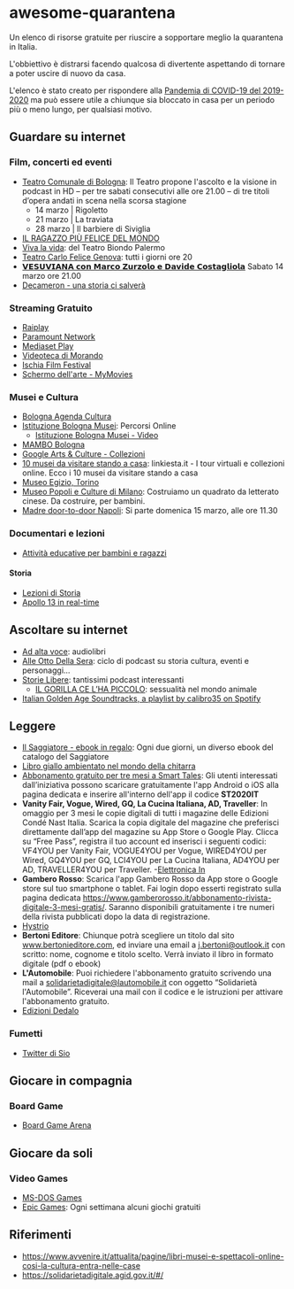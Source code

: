 # awesome-quarantena

Un elenco di risorse gratuite per riuscire a sopportare meglio la quarantena in Italia.

L'obbiettivo è distrarsi facendo qualcosa di divertente aspettando di tornare a poter uscire di nuovo da casa.

L'elenco è stato creato per rispondere alla [Pandemia di COVID-19 del 2019-2020](https://it.wikipedia.org/wiki/Pandemia_di_COVID-19_del_2019-2020) ma può essere utile a chiunque sia bloccato in casa per un periodo più o meno lungo, per qualsiasi motivo.

## Guardare su internet

### Film, concerti ed eventi

- [Teatro Comunale di Bologna](http://www.tcbo.it/): Il Teatro propone l'ascolto e la visione in podcast in HD – per tre sabati consecutivi alle ore 21.00 – di tre titoli d’opera andati in scena nella scorsa stagione
  - 14 marzo | Rigoletto
  - 21 marzo | La traviata
  - 28 marzo | Il barbiere di Siviglia
- [IL RAGAZZO PIÙ FELICE DEL MONDO](https://www.youtube.com/watch?v=Oq-7ejJ0X4s)
- [Viva la vida](https://www.youtube.com/watch?v=vPmrHrM4qbw): del Teatro Biondo Palermo
- [Teatro Carlo Felice Genova](http://www.streamingcarlofelice.com/): tutti i giorni ore 20
- [𝗩𝗘𝗦𝗨𝗩𝗜𝗔𝗡𝗔 𝗰𝗼𝗻 𝗠𝗮𝗿𝗰𝗼 𝗭𝘂𝗿𝘇𝗼𝗹𝗼 𝗲 𝗗𝗮𝘃𝗶𝗱𝗲 𝗖𝗼𝘀𝘁𝗮𝗴𝗹𝗶𝗼𝗹𝗮](https://www.facebook.com/watch/?v=2759127240880636) Sabato 14 marzo ore 21.00
- [Decameron - una storia ci salverà](https://www.facebook.com/videodecameron/)

### Streaming Gratuito

- [Raiplay](https://www.raiplay.it/)
- [Paramount Network](https://www.paramountnetwork.it/film)
- [Mediaset Play](https://www.mediasetplay.mediaset.it/)
- [Videoteca di Morando](https://www.longtake.it/news/videoteca-di-morando-offre-laccesso-gratuito-ai-grandi-capolavori-del-cinema)
- [Ischia Film Festival](http://www.ischiafilmfestival.it/index.php/it/iscrivere-un-film)
- [Schermo dell'arte - MyMovies](https://www.mymovies.it/iorestoacasa/schermodellarte/)

### Musei e Cultura

- [Bologna Agenda Cultura](http://agenda.comune.bologna.it/cultura/)
- [Istituzione Bologna Musei](http://www.museibologna.it/documenti/101822): Percorsi Online
  - [Istituzione Bologna Musei - Video](http://www.museibologna.it/collezioni_digitali/101827)
- [MAMBO Bologna](https://www.youtube.com/watch?v=qZ8qe6sojLI&list=PLKEGGAZVAqrz5vE79RgmUvpxrKyZvwkn-)
- [Google Arts & Culture - Collezioni](https://artsandculture.google.com/partner?hl=it)
- [10 musei da visitare stando a casa](https://www.linkiesta.it/it/article/2020/03/13/musei-visitare-online-uffizi-brera-hermitage/45834/): linkiesta.it - I tour virtuali e collezioni online. Ecco i 10 musei da visitare stando a casa
- [Museo Egizio, Torino](https://www.facebook.com/museoegizio/)
- [Museo Popoli e Culture di Milano](https://www.pimemilano.com/News-Museo/videolab-costruiamo-un-quadrato-da-letterato.html): Costruiamo un quadrato da letterato cinese. Da costruire, per bambini.
- [Madre door-to-door Napoli](http://www.madrenapoli.it/calendario/madre-door-to-door/): Si parte domenica 15 marzo, alle ore 11.30


### Documentari e lezioni

- [Attività educative per bambini e ragazzi](https://scienzaexpress.it/2020/03/solidarieta-digitale/)

#### Storia

- [Lezioni di Storia](https://www.youtube.com/channel/UCNd9ycN9KUm4efGdbosmLxw)
- [Apollo 13 in real-time](https://apolloinrealtime.org/)

## Ascoltare su internet

- [Ad alta voce](https://www.raiplayradio.it/programmi/adaltavoce/): audiolibri
- [Alle Otto Della Sera](https://www.raiplayradio.it/programmi/alleottodellasera/archivio/puntate/): ciclo di podcast su storia cultura, eventi e personaggi...
- [Storie Libere](https://storielibere.fm/): tantissimi podcast interessanti
  - [IL GORILLA CE L’HA PICCOLO](https://storielibere.fm/il-gorilla/): sessualità nel mondo animale
- [Italian Golden Age Soundtracks, a playlist by calibro35 on Spotify](https://open.spotify.com/playlist/617dp6jlDVcJ2jsmncc6ui?si=Nf_te0cPTiuVyHMELWqEFQ)

## Leggere

- [Il Saggiatore - ebook in regalo](https://www.ilsaggiatore.com/solidarieta/): Ogni due giorni, un diverso ebook del catalogo del Saggiatore
- [Libro giallo ambientato nel mondo della chitarra](https://gruppoaccordo.it/giallo-01-testo.epub)
- [Abbonamento gratuito per tre mesi a Smart Tales](http://smarttales.marshmallow-games.com/): Gli utenti interessati dall’iniziativa possono scaricare gratuitamente l'app Android o iOS alla pagina dedicata e inserire all'interno dell'app il codice **ST2020IT**
- **Vanity Fair, Vogue, Wired, GQ, La Cucina Italiana, AD, Traveller**: In omaggio per 3 mesi le copie digitali di tutti i magazine delle Edizioni Condé Nast Italia. Scarica la copia digitale del magazine che preferisci direttamente dall’app del magazine su App Store o Google Play. Clicca su “Free Pass”, registra il tuo account ed inserisci i seguenti codici: VF4YOU per Vanity Fair, VOGUE4YOU per Vogue, WIRED4YOU per Wired, GQ4YOU per GQ, LCI4YOU per La Cucina Italiana, AD4YOU per AD, TRAVELLER4YOU per Traveller. 
-[Elettronica In](https://www.elettronicain.it/blog/2020/03/10/ioleggoacasa-il-numero-di-marzo-e-gratis/)
- **Gambero Rosso**: Scarica l'app Gambero Rosso da App store o Google store sul tuo smartphone o tablet. Fai login dopo esserti registrato sulla pagina dedicata https://www.gamberorosso.it/abbonamento-rivista-digitale-3-mesi-gratis/. Saranno disponibili gratuitamente i tre numeri della rivista pubblicati dopo la data di registrazione.
- [Hystrio](https://www.hystrio.it/covid19-hystrio-aderisce-alliniziativa-di-solidarieta-digitale/)
- **Bertoni Editore**: Chiunque potrà scegliere un titolo dal sito www.bertonieditore.com, ed inviare una email a j.bertoni@outlook.it con scritto: nome, cognome e titolo scelto. Verrà inviato il libro in formato digitale (pdf o ebook)
- **L'Automobile**: Puoi richiedere l'abbonamento gratuito scrivendo una mail a solidarietadigitale@lautomobile.it con oggetto “Solidarietà l'Automobile”. Riceverai una mail con il codice e le istruzioni per attivare l'abbonamento gratuito.
- [Edizioni Dedalo](https://www.edizionidedalo.it/content/solidarieta-digitale)

### Fumetti

- [Twitter di Sio](https://twitter.com/scottecs)

## Giocare in compagnia

### Board Game
- [Board Game Arena](https://boardgamearena.com/lobby)

## Giocare da soli

### Video Games
- [MS-DOS Games](https://archive.org/details/softwarelibrary_msdos_games)
- [Epic Games](https://www.epicgames.com/): Ogni settimana alcuni giochi gratuiti

## Riferimenti
- https://www.avvenire.it/attualita/pagine/libri-musei-e-spettacoli-online-cosi-la-cultura-entra-nelle-case
- https://solidarietadigitale.agid.gov.it/#/

